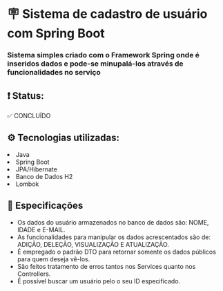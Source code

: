 <h1>🪧 Sistema de cadastro de usuário com Spring Boot</h1>
<h3>Sistema simples criado com o Framework Spring onde é inseridos dados e pode-se minupalá-los através de funcionalidades no serviço</h3>

<h2>❗ Status:</h2> 
✅ CONCLUÍDO

<h2>⚙️ Tecnologias utilizadas: </h2>
<li>Java</li>
<li>Spring Boot</li>
<li>JPA/Hibernate</li>
<li>Banco de Dados H2</li>
<li>Lombok</li>

## 📜 Especificações
* Os dados do usuário armazenados no banco de dados são: NOME, IDADE e E-MAIL.
* As funcionalidades para manipular os dados acrescentados são de: ADIÇÃO, DELEÇÃO, VISUALIZAÇÃO E ATUALIZAÇÃO.
* É empregado o padrão DTO para retornar somente os dados públicos para quem deseja vê-los.
* São feitos tratamento de erros tantos nos Services quanto nos Controllers.
* É possível buscar um usuário pelo o seu ID especificado.
